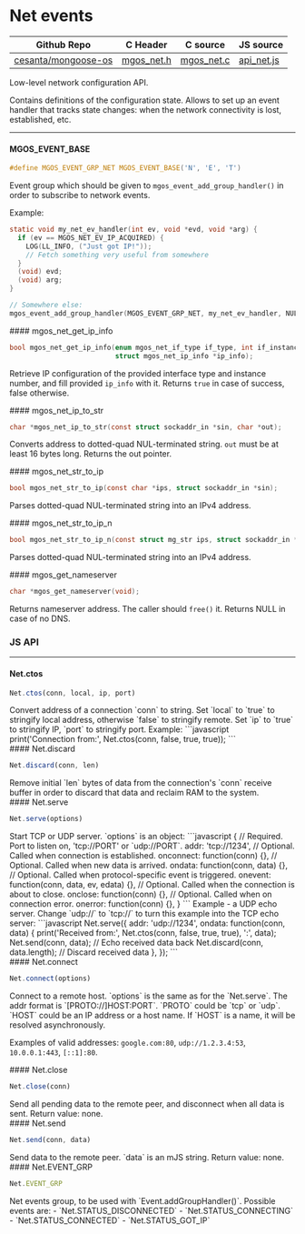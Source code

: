 # Net events
| Github Repo | C Header | C source  | JS source |
| ----------- | -------- | --------  | ----------------- |
| [cesanta/mongoose-os](https://github.com/cesanta/mongoose-os) | [mgos_net.h](https://github.com/cesanta/mongoose-os/tree/master/fw/include/mgos_net.h) | [mgos_net.c](https://github.com/cesanta/mongoose-os/tree/master/fw/src/mgos_net.c)  | [api_net.js](http://github.com/mongoose-os-libs/mjs/tree/master/fs/api_net.js)         |


Low-level network configuration API.

Contains definitions of the configuration state. Allows to set up an
event handler that tracks state changes: when the network connectivity
is lost, established, etc.
 

 ----- 
#### MGOS_EVENT_BASE

```c
#define MGOS_EVENT_GRP_NET MGOS_EVENT_BASE('N', 'E', 'T')
```
<div class="apidescr">

Event group which should be given to `mgos_event_add_group_handler()`
in order to subscribe to network events.

Example:
```c
static void my_net_ev_handler(int ev, void *evd, void *arg) {
  if (ev == MGOS_NET_EV_IP_ACQUIRED) {
    LOG(LL_INFO, ("Just got IP!"));
    // Fetch something very useful from somewhere
  }
  (void) evd;
  (void) arg;
}

// Somewhere else:
mgos_event_add_group_handler(MGOS_EVENT_GRP_NET, my_net_ev_handler, NULL);
```
 
</div>
#### mgos_net_get_ip_info

```c
bool mgos_net_get_ip_info(enum mgos_net_if_type if_type, int if_instance,
                          struct mgos_net_ip_info *ip_info);
```
<div class="apidescr">

Retrieve IP configuration of the provided interface type and instance
number, and fill provided `ip_info` with it. Returns `true` in case of
success, false otherwise.
 
</div>
#### mgos_net_ip_to_str

```c
char *mgos_net_ip_to_str(const struct sockaddr_in *sin, char *out);
```
<div class="apidescr">

Converts address to dotted-quad NUL-terminated string.
`out` must be at least 16 bytes long.
Returns the out pointer.
 
</div>
#### mgos_net_str_to_ip

```c
bool mgos_net_str_to_ip(const char *ips, struct sockaddr_in *sin);
```
<div class="apidescr">

Parses dotted-quad NUL-terminated string into an IPv4 address.
 
</div>
#### mgos_net_str_to_ip_n

```c
bool mgos_net_str_to_ip_n(const struct mg_str ips, struct sockaddr_in *sin);
```
<div class="apidescr">

Parses dotted-quad NUL-terminated string into an IPv4 address.
 
</div>
#### mgos_get_nameserver

```c
char *mgos_get_nameserver(void);
```
<div class="apidescr">

Returns nameserver address. The caller should `free()` it. Returns NULL
in case of no DNS.
 
</div>

### JS API

 --- 
#### Net.ctos

```javascript
Net.ctos(conn, local, ip, port)
```
<div class="apidescr">
Convert address of a connection `conn` to string. Set `local` to
`true` to stringify local address, otherwise `false` to stringify remote.
Set `ip` to `true` to stringify IP, `port` to stringify port. Example:
```javascript
print('Connection from:', Net.ctos(conn, false, true, true));
```
</div>
#### Net.discard

```javascript
Net.discard(conn, len)
```
<div class="apidescr">
Remove initial `len` bytes of data from the connection's `conn`
receive buffer in order to discard that data and reclaim RAM to the system.
</div>
#### Net.serve

```javascript
Net.serve(options)
```
<div class="apidescr">
Start TCP or UDP server. `options` is an object:
```javascript
{
   // Required. Port to listen on, 'tcp://PORT' or `udp://PORT`.
   addr: 'tcp://1234',
   // Optional. Called when connection is established.
   onconnect: function(conn) {}, 
   // Optional. Called when new data is arrived.
   ondata: function(conn, data) {},
   // Optional. Called when protocol-specific event is triggered.
   onevent: function(conn, data, ev, edata) {},
   // Optional. Called when the connection is about to close.
   onclose: function(conn) {},
   // Optional. Called when on connection error.
   onerror: function(conn) {},
}
```
Example - a UDP echo server. Change `udp://` to `tcp://` to turn this
example into the TCP echo server:
```javascript
Net.serve({
  addr: 'udp://1234',
  ondata: function(conn, data) {
    print('Received from:', Net.ctos(conn, false, true, true), ':', data);
    Net.send(conn, data);            // Echo received data back
    Net.discard(conn, data.length);  // Discard received data
  },
});
```
</div>
#### Net.connect

```javascript
Net.connect(options)
```
<div class="apidescr">
Connect to a remote host. `options` is the same as for the `Net.serve`.
The addr format is `[PROTO://]HOST:PORT`. `PROTO` could be `tcp` or
`udp`. `HOST` could be an IP address or a host name. If `HOST` is a name,
it will be resolved asynchronously.

Examples of valid addresses: `google.com:80`, `udp://1.2.3.4:53`,
`10.0.0.1:443`, `[::1]:80`.
</div>
#### Net.close

```javascript
Net.close(conn)
```
<div class="apidescr">
Send all pending data to the remote peer,
and disconnect when all data is sent.
Return value: none.
</div>
#### Net.send

```javascript
Net.send(conn, data)
```
<div class="apidescr">
Send data to the remote peer. `data` is an mJS string.
Return value: none.
</div>
#### Net.EVENT_GRP

```javascript
Net.EVENT_GRP
```
<div class="apidescr">
Net events group, to be used with `Event.addGroupHandler()`. Possible
events are:
- `Net.STATUS_DISCONNECTED`
- `Net.STATUS_CONNECTING`
- `Net.STATUS_CONNECTED`
- `Net.STATUS_GOT_IP`
</div>
